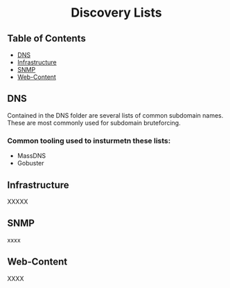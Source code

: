 <h1 align="center">Discovery Lists</h1>


## Table of Contents
- [DNS](#dns)
- [Infrastructure](#infrastructure)
- [SNMP](#snmp)
- [Web-Content](#web-content)


## DNS
Contained in the DNS folder are several lists of common subdomain names. These are most commonly used for subdomain bruteforcing. 

### Common tooling used to insturmetn these lists:

- MassDNS
- Gobuster

## Infrastructure
XXXXX



## SNMP
xxxx

## Web-Content
XXXX
